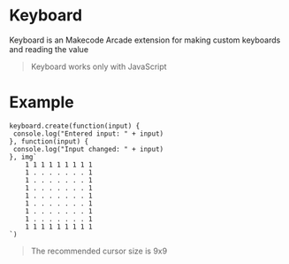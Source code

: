 # Keyboard

Keyboard is an Makecode Arcade extension for making custom keyboards and reading the value

> Keyboard works only with JavaScript

# Example

```
keyboard.create(function(input) {
 console.log("Entered input: " + input)
}, function(input) {
 console.log("Input changed: " + input)
}, img`
    1 1 1 1 1 1 1 1 1
    1 . . . . . . . 1
    1 . . . . . . . 1
    1 . . . . . . . 1
    1 . . . . . . . 1
    1 . . . . . . . 1
    1 . . . . . . . 1
    1 . . . . . . . 1
    1 1 1 1 1 1 1 1 1
`)
```

> The recommended cursor size is 9x9
